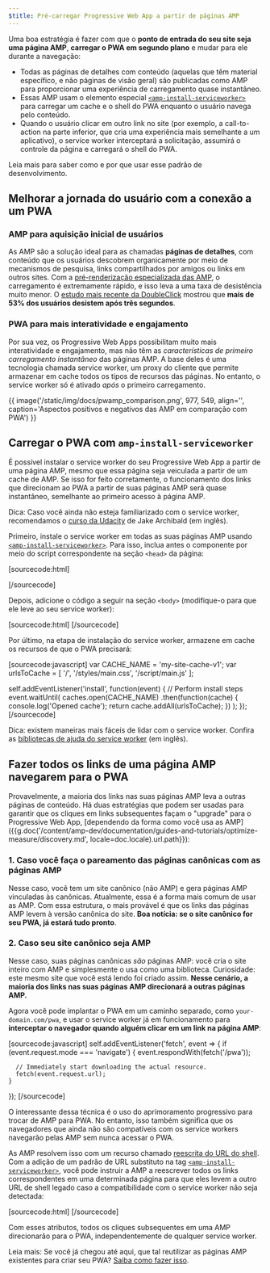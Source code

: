 ```yaml
---
$title: Pré-carregar Progressive Web App a partir de páginas AMP
---
```


Uma boa estratégia é fazer com que o **ponto de entrada do seu site seja uma página AMP**, **carregar o PWA em segundo plano** e mudar para ele durante a navegação:

* Todas as páginas de detalhes com conteúdo (aquelas que têm material específico, e não páginas de visão geral) são publicadas como AMP para proporcionar uma experiência de carregamento quase instantâneo.
* Essas AMP usam o elemento especial [`<amp-install-serviceworker>`](/pt_br/docs/reference/components/amp-install-serviceworker.html) para carregar um cache e o shell do PWA enquanto o usuário navega pelo conteúdo.
* Quando o usuário clicar em outro link no site (por exemplo, a call-to-action na parte inferior, que cria uma experiência mais semelhante a um aplicativo), o service worker interceptará a solicitação, assumirá o controle da página e carregará o shell do PWA.

Leia mais para saber como e por que usar esse padrão de desenvolvimento.

## Melhorar a jornada do usuário com a conexão a um PWA

### AMP para aquisição inicial de usuários

As AMP são a solução ideal para as chamadas **páginas de detalhes**, com conteúdo que os usuários descobrem organicamente por meio de mecanismos de pesquisa, links compartilhados por amigos ou links em outros sites. Com a [pré-renderização especializada das AMP](/pt_br/learn/about-how/), o carregamento é extremamente rápido, e isso leva a uma taxa de desistência muito menor. O [estudo mais recente da DoubleClick](https://www.doubleclickbygoogle.com/articles/mobile-speed-matters/) mostrou que **mais de 53% dos usuários desistem após três segundos**.

### PWA para mais interatividade e engajamento

Por sua vez, os Progressive Web Apps possibilitam muito mais interatividade e engajamento, mas não têm as *características de primeiro carregamento instantâneo* das páginas AMP. A base deles é uma tecnologia chamada service worker, um proxy do cliente que permite armazenar em cache todos os tipos de recursos das páginas. No entanto, o service worker só é ativado *após* o primeiro carregamento.

{{ image('/static/img/docs/pwamp_comparison.png', 977, 549, align='', caption='Aspectos positivos e negativos das AMP em comparação com PWA') }}

## Carregar o PWA com `amp-install-serviceworker`

É possível instalar o service worker do seu Progressive Web App a partir de uma página AMP, mesmo que essa página seja veiculada a partir de um cache de AMP. Se isso for feito corretamente, o funcionamento dos links que direcionam ao PWA a partir de suas páginas AMP será quase instantâneo, semelhante ao primeiro acesso à página AMP.

Dica: Caso você ainda não esteja familiarizado com o service worker, recomendamos o [curso da Udacity](https://www.udacity.com/course/offline-web-applications--ud899) de Jake Archibald (em inglês).

Primeiro, instale o service worker em todas as suas páginas AMP usando [`<amp-install-serviceworker>`](/pt_br/docs/reference/components/amp-install-serviceworker.html). Para isso, inclua antes o componente por meio do script correspondente na seção `<head>` da página:

[sourcecode:html]
<script async custom-element="amp-install-serviceworker"
  src="https://cdn.ampproject.org/v0/amp-install-serviceworker-0.1.js"></script>
[/sourcecode]

Depois, adicione o código a seguir na seção `<body>` (modifique-o para que ele leve ao seu service worker):

[sourcecode:html]
<amp-install-serviceworker
      src="https://www.your-domain.com/serviceworker.js"
      layout="nodisplay">
</amp-install-serviceworker>
[/sourcecode]

Por último, na etapa de instalação do service worker, armazene em cache os recursos de que o PWA precisará:

[sourcecode:javascript]
var CACHE_NAME = 'my-site-cache-v1';
var urlsToCache = [
  '/',
  '/styles/main.css',
  '/script/main.js'
];

self.addEventListener('install', function(event) {
  // Perform install steps
  event.waitUntil(
    caches.open(CACHE_NAME)
      .then(function(cache) {
        console.log('Opened cache');
        return cache.addAll(urlsToCache);
      })
  );
});
[/sourcecode]

Dica: existem maneiras mais fáceis de lidar com o service worker. Confira as [bibliotecas de ajuda do service worker](https://github.com/GoogleChrome/sw-helpers) (em inglês).

## Fazer todos os links de uma página AMP navegarem para o PWA

Provavelmente, a maioria dos links nas suas páginas AMP leva a outras páginas de conteúdo. Há duas estratégias que podem ser usadas para garantir que os cliques em links subsequentes façam o "upgrade" para o Progressive Web App, [dependendo da forma como você usa as AMP]({{g.doc('/content/amp-dev/documentation/guides-and-tutorials/optimize-measure/discovery.md', locale=doc.locale).url.path}}):

### 1. Caso você faça o pareamento das páginas canônicas com as páginas AMP

Nesse caso, você tem um site canônico (não AMP) e gera páginas AMP vinculadas às canônicas. Atualmente, essa é a forma mais comum de usar as AMP. Com essa estrutura, o mais provável é que os links das páginas AMP levem à versão canônica do site. **Boa notícia: se o site canônico for seu PWA, já estará tudo pronto**.

### 2. Caso seu site canônico seja AMP

Nesse caso, suas páginas canônicas *são* páginas AMP: você cria o site inteiro com AMP e simplesmente o usa como uma biblioteca. Curiosidade: este mesmo site que você está lendo foi criado assim. **Nesse cenário, a maioria dos links nas suas páginas AMP direcionará a outras páginas AMP.**

Agora você pode implantar o PWA em um caminho separado, como `your-domain.com/pwa`, e usar o service worker já em funcionamento para **interceptar o navegador quando alguém clicar em um link na página AMP**:

[sourcecode:javascript]
self.addEventListener('fetch', event => {
    if (event.request.mode === 'navigate') {
      event.respondWith(fetch('/pwa'));

      // Immediately start downloading the actual resource.
      fetch(event.request.url);
    }

});
[/sourcecode]

O interessante dessa técnica é o uso do aprimoramento progressivo para trocar de AMP para PWA. No entanto, isso também significa que os navegadores que ainda não são compatíveis com os service workers navegarão pelas AMP sem nunca acessar o PWA.

As AMP resolvem isso com um recurso chamado [reescrita do URL do shell](/pt_br/docs/reference/components/amp-install-serviceworker.html#shell-url-rewrite). Com a adição de um padrão de URL substituto na tag [`<amp-install-serviceworker>`](/pt_br/docs/reference/components/amp-install-serviceworker.html), você pode instruir a AMP a reescrever todos os links correspondentes em uma determinada página para que eles levem a outro URL de shell legado caso a compatibilidade com o service worker não seja detectada:

[sourcecode:html]
<amp-install-serviceworker
      src="https://www.your-domain.com/serviceworker.js"
      layout="nodisplay"
      data-no-service-worker-fallback-url-match=".*"
      data-no-service-worker-fallback-shell-url="https://www.your-domain.com/pwa">
</amp-install-serviceworker>
[/sourcecode]

Com esses atributos, todos os cliques subsequentes em uma AMP direcionarão para o PWA, independentemente de qualquer service worker.

Leia mais: Se você já chegou até aqui, que tal reutilizar as páginas AMP existentes para criar seu PWA? [Saiba como fazer isso](/pt_br/docs/integration/pwa-amp/amp-in-pwa.html).
